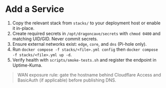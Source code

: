 # Add a Service

1. Copy the relevant stack from `stacks/` to your deployment host or enable it in-place.
2. Create required secrets in `/opt/dragoncave/secrets` with `chmod 0400` and matching UID/GID. Never commit secrets.
3. Ensure external networks exist: `edge`, `core`, and `dns` (Pi-hole only).
4. Run `docker compose -f stacks/<file>.yml config` then `docker compose -f stacks/<file>.yml up -d`.
5. Verify health with `scripts/smoke-tests.sh` and register the endpoint in Uptime-Kuma.

> WAN exposure rule: gate the hostname behind Cloudflare Access and BasicAuth (if applicable) before publishing DNS.
